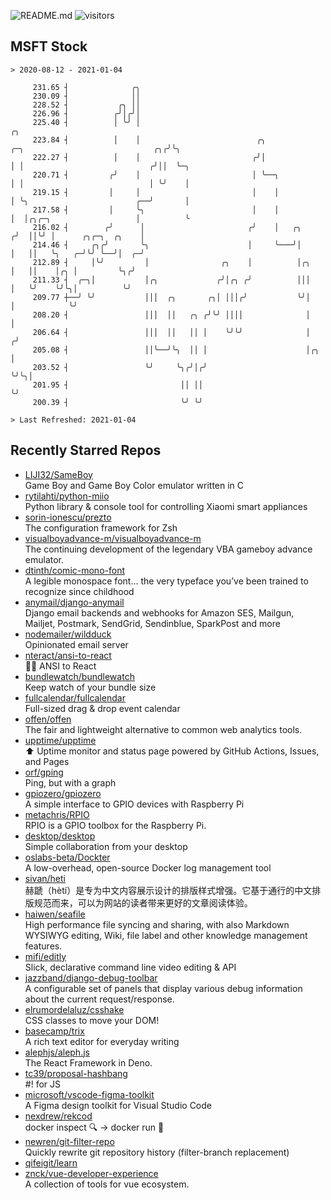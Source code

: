 ![README.md](https://github.com/Gerhut/Gerhut/workflows/README.md/badge.svg)
![visitors](https://visitors.vercel.app/Gerhut/Gerhut?token=8cf69d1f6813d272ef062726b6070c9be4ff72038cfe5a7ded7384a8da65d866)

## MSFT Stock

```
> 2020-08-12 - 2021-01-04

     231.65 ┤              ╭╮                                                                                    
     230.09 ┤              ││                                                                                    
     228.52 ┤           ╭╮ ││                                                                                    
     226.96 ┤          ╭╯│╭╯│                                                                                    
     225.40 ┤          │ ╰╯ │                                                                              ╭╮    
     223.84 ┤          │    │                          ╭╮               ╭─╮                             ╭╮╭╯╰╮   
     222.27 ┤          │    │                         ╭╯│               │ │                            ╭╯││  ╰─╮ 
     220.71 ┤         ╭╯    │                         │ ╰──╮            │ │                            │ ╰╯    │ 
     219.15 ┤         │     │                         │    │            │ ╰╮                        ╭──╯       │ 
     217.58 ┤         │     ╰╮                        │    │            │  │╭╮╭─╮                   │          ╰ 
     216.02 ┤        ╭╯      │                       ╭╯    │   ╭╮      ╭╯  ││╰╯ │      ╭╮╭─╮  ╭╮    │            
     214.46 ┤     ╭╮╭╯       ╰╮                      │     ╰───╯│      │   ││   ╰╮   ╭─╯╰╯ ╰──╯│  ╭─╯            
     212.89 ┤     │╰╯         │                ╭╮    │          │╭╮    │   ││    │╭╮ │         ╰╮╭╯              
     211.33 ┤  ╭─╮│           │╭╮             ╭╯│╭╮ ╭╯          │││    │   ╰╯    ╰╯╰╮│          ╰╯               
     209.77 ┼──╯ ╰╯           │││  ╭╮       ╭╮│ │││╭╯           ╰╯│    │            ╰╯                           
     208.20 ┤                 │││  ││   ╭╮ ╭╯╰╯ ││││              │    │                                         
     206.64 ┤                 │││  ││   ││ │    ╰╯╰╯              │   ╭╯                                         
     205.08 ┤                 ││╰──╯╰╮  ││ │                      │╭╮ │                                          
     203.52 ┤                 ╰╯     ╰╮╭╯│╭╯                      ╰╯╰╮│                                          
     201.95 ┤                         ││ ││                          ╰╯                                          
     200.39 ┤                         ╰╯ ╰╯                                                                      

> Last Refreshed: 2021-01-04
```

## Recently Starred Repos

- [LIJI32/SameBoy](https://github.com/LIJI32/SameBoy)  
  Game Boy and Game Boy Color emulator written in C
- [rytilahti/python-miio](https://github.com/rytilahti/python-miio)  
  Python library & console tool for controlling Xiaomi smart appliances
- [sorin-ionescu/prezto](https://github.com/sorin-ionescu/prezto)  
  The configuration framework for Zsh
- [visualboyadvance-m/visualboyadvance-m](https://github.com/visualboyadvance-m/visualboyadvance-m)  
  The continuing development of the legendary VBA gameboy advance emulator.
- [dtinth/comic-mono-font](https://github.com/dtinth/comic-mono-font)  
  A legible monospace font... the very typeface you’ve been trained to recognize since childhood
- [anymail/django-anymail](https://github.com/anymail/django-anymail)  
  Django email backends and webhooks for Amazon SES, Mailgun, Mailjet, Postmark, SendGrid, Sendinblue, SparkPost and more
- [nodemailer/wildduck](https://github.com/nodemailer/wildduck)  
  Opinionated email server
- [nteract/ansi-to-react](https://github.com/nteract/ansi-to-react)  
  :guardsman: ANSI to React
- [bundlewatch/bundlewatch](https://github.com/bundlewatch/bundlewatch)  
  Keep watch of your bundle size
- [fullcalendar/fullcalendar](https://github.com/fullcalendar/fullcalendar)  
  Full-sized drag & drop event calendar
- [offen/offen](https://github.com/offen/offen)  
  The fair and lightweight alternative to common web analytics tools. 
- [upptime/upptime](https://github.com/upptime/upptime)  
  ⬆️ Uptime monitor and status page powered by GitHub Actions, Issues, and Pages
- [orf/gping](https://github.com/orf/gping)  
  Ping, but with a graph
- [gpiozero/gpiozero](https://github.com/gpiozero/gpiozero)  
  A simple interface to GPIO devices with Raspberry Pi
- [metachris/RPIO](https://github.com/metachris/RPIO)  
  RPIO is a GPIO toolbox for the Raspberry Pi.
- [desktop/desktop](https://github.com/desktop/desktop)  
  Simple collaboration from your desktop
- [oslabs-beta/Dockter](https://github.com/oslabs-beta/Dockter)  
  A low-overhead, open-source Docker log management tool
- [sivan/heti](https://github.com/sivan/heti)  
  赫蹏（hètí）是专为中文内容展示设计的排版样式增强。它基于通行的中文排版规范而来，可以为网站的读者带来更好的文章阅读体验。
- [haiwen/seafile](https://github.com/haiwen/seafile)  
  High performance file syncing and sharing, with also Markdown WYSIWYG editing, Wiki, file label and other knowledge management features.
- [mifi/editly](https://github.com/mifi/editly)  
  Slick, declarative command line video editing & API
- [jazzband/django-debug-toolbar](https://github.com/jazzband/django-debug-toolbar)  
  A configurable set of panels that display various debug information about the current request/response.
- [elrumordelaluz/csshake](https://github.com/elrumordelaluz/csshake)  
  CSS classes to move your DOM!
- [basecamp/trix](https://github.com/basecamp/trix)  
  A rich text editor for everyday writing
- [alephjs/aleph.js](https://github.com/alephjs/aleph.js)  
  The React Framework in Deno.
- [tc39/proposal-hashbang](https://github.com/tc39/proposal-hashbang)  
  #! for JS
- [microsoft/vscode-figma-toolkit](https://github.com/microsoft/vscode-figma-toolkit)  
   A Figma design toolkit for Visual Studio Code
- [nexdrew/rekcod](https://github.com/nexdrew/rekcod)  
  docker inspect :mag: → docker run :runner:
- [newren/git-filter-repo](https://github.com/newren/git-filter-repo)  
  Quickly rewrite git repository history (filter-branch replacement)
- [qifeigit/learn](https://github.com/qifeigit/learn)  
- [znck/vue-developer-experience](https://github.com/znck/vue-developer-experience)  
  A collection of tools for vue ecosystem.
